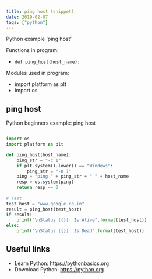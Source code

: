 ```yaml
---
title: ping host (snippet)
date: 2019-02-07
tags: ["python"]
---
```

Python example 'ping host'

Functions in program: 
* `def ping_host(host_name):`

Modules used in program: 
* import platform as plt
* import os

## ping host

Python beginners example: ping host

```python

import os
import platform as plt

def ping_host(host_name):
	ping_str = "-c 1"
	if plt.system().lower() == "Windows":
		ping_str = "-n 1"
	ping = "ping " + ping_str + " " + host_name
	resp = os.system(ping)
	return resp == 0
	
# Test 
test_host = "www.google.co.in"
result = ping_host(test_host)
if result:
	print("\nStatus ({}): Is Alive".format(test_host))
else:
	print("\nStatus ({}): Is Dead".format(test_host))


```

## Useful links

- Learn Python: https://pythonbasics.org
- Download Python: https://python.org
